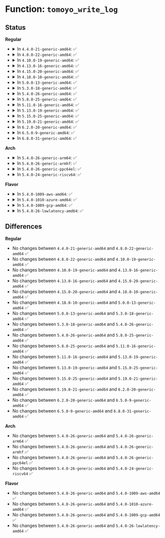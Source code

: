 # Function: <code>tomoyo_write_log</code>

## Status
<b>Regular</b>
<ul>
<li>
<details>
<summary>In <code>4.4.0-21-generic-amd64</code>: ✅</summary>

```c
void tomoyo_write_log(struct tomoyo_request_info * r, const char * fmt, void (anon))
```

```json
{
  "name": "tomoyo_write_log",
  "collision_type": "Unique Global",
  "inline_type": "No",
  "funcs": [
    {
      "addr": 18446744071582414912,
      "name": "tomoyo_write_log",
      "external": true,
      "loc": "security/tomoyo/audit.c:411",
      "file": "security/tomoyo/audit.c",
      "inline": "seen, unknown",
      "caller_inline": [],
      "caller_func": [
        "security/tomoyo/domain.c:tomoyo_assign_domain",
        "security/tomoyo/domain.c:tomoyo_assign_domain",
        "security/tomoyo/domain.c:tomoyo_find_next_domain",
        "security/tomoyo/util.c:tomoyo_domain_quota_is_ok"
      ]
    }
  ],
  "symbols": [
    {
      "addr": 18446744071582414912,
      "name": "tomoyo_write_log",
      "section": ".text",
      "bind": "STB_GLOBAL",
      "size": 188
    }
  ]
}
```
</details>
</li>
<li>
<details>
<summary>In <code>4.8.0-22-generic-amd64</code>: ✅</summary>

```c
void tomoyo_write_log(struct tomoyo_request_info * r, const char * fmt, void (anon))
```

```json
{
  "name": "tomoyo_write_log",
  "collision_type": "Unique Global",
  "inline_type": "No",
  "funcs": [
    {
      "addr": 18446744071582636336,
      "name": "tomoyo_write_log",
      "external": true,
      "loc": "security/tomoyo/audit.c:411",
      "file": "security/tomoyo/audit.c",
      "inline": "seen, unknown",
      "caller_inline": [],
      "caller_func": [
        "security/tomoyo/domain.c:tomoyo_find_next_domain",
        "security/tomoyo/domain.c:tomoyo_assign_domain",
        "security/tomoyo/domain.c:tomoyo_assign_domain",
        "security/tomoyo/util.c:tomoyo_domain_quota_is_ok"
      ]
    }
  ],
  "symbols": [
    {
      "addr": 18446744071582636336,
      "name": "tomoyo_write_log",
      "section": ".text",
      "bind": "STB_GLOBAL",
      "size": 188
    }
  ]
}
```
</details>
</li>
<li>
<details>
<summary>In <code>4.10.0-19-generic-amd64</code>: ✅</summary>

```c
void tomoyo_write_log(struct tomoyo_request_info * r, const char * fmt, void (anon))
```

```json
{
  "name": "tomoyo_write_log",
  "collision_type": "Unique Global",
  "inline_type": "No",
  "funcs": [
    {
      "addr": 18446744071582729488,
      "name": "tomoyo_write_log",
      "external": true,
      "loc": "security/tomoyo/audit.c:411",
      "file": "security/tomoyo/audit.c",
      "inline": "seen, unknown",
      "caller_inline": [],
      "caller_func": [
        "security/tomoyo/domain.c:tomoyo_find_next_domain",
        "security/tomoyo/domain.c:tomoyo_assign_domain",
        "security/tomoyo/domain.c:tomoyo_assign_domain",
        "security/tomoyo/util.c:tomoyo_domain_quota_is_ok"
      ]
    }
  ],
  "symbols": [
    {
      "addr": 18446744071582729488,
      "name": "tomoyo_write_log",
      "section": ".text",
      "bind": "STB_GLOBAL",
      "size": 188
    }
  ]
}
```
</details>
</li>
<li>
<details>
<summary>In <code>4.13.0-16-generic-amd64</code>: ✅</summary>

```c
void tomoyo_write_log(struct tomoyo_request_info * r, const char * fmt, void (anon))
```

```json
{
  "name": "tomoyo_write_log",
  "collision_type": "Unique Global",
  "inline_type": "No",
  "funcs": [
    {
      "addr": 18446744071582822064,
      "name": "tomoyo_write_log",
      "external": true,
      "loc": "security/tomoyo/audit.c:411",
      "file": "security/tomoyo/audit.c",
      "inline": "seen, unknown",
      "caller_inline": [],
      "caller_func": [
        "security/tomoyo/domain.c:tomoyo_find_next_domain",
        "security/tomoyo/domain.c:tomoyo_assign_domain",
        "security/tomoyo/domain.c:tomoyo_assign_domain",
        "security/tomoyo/util.c:tomoyo_domain_quota_is_ok"
      ]
    }
  ],
  "symbols": [
    {
      "addr": 18446744071582822064,
      "name": "tomoyo_write_log",
      "section": ".text",
      "bind": "STB_GLOBAL",
      "size": 177
    }
  ]
}
```
</details>
</li>
<li>
<details>
<summary>In <code>4.15.0-20-generic-amd64</code>: ✅</summary>

```c
void tomoyo_write_log(struct tomoyo_request_info * r, const char * fmt, void (anon))
```

```json
{
  "name": "tomoyo_write_log",
  "collision_type": "Unique Global",
  "inline_type": "No",
  "funcs": [
    {
      "addr": 18446744071582978880,
      "name": "tomoyo_write_log",
      "external": true,
      "loc": "security/tomoyo/audit.c:412",
      "file": "security/tomoyo/audit.c",
      "inline": "seen, unknown",
      "caller_inline": [],
      "caller_func": [
        "security/tomoyo/domain.c:tomoyo_find_next_domain",
        "security/tomoyo/domain.c:tomoyo_assign_domain",
        "security/tomoyo/domain.c:tomoyo_assign_domain",
        "security/tomoyo/util.c:tomoyo_domain_quota_is_ok"
      ]
    }
  ],
  "symbols": [
    {
      "addr": 18446744071582978880,
      "name": "tomoyo_write_log",
      "section": ".text",
      "bind": "STB_GLOBAL",
      "size": 177
    }
  ]
}
```
</details>
</li>
<li>
<details>
<summary>In <code>4.18.0-10-generic-amd64</code>: ✅</summary>

```c
void tomoyo_write_log(struct tomoyo_request_info * r, const char * fmt, void (anon))
```

```json
{
  "name": "tomoyo_write_log",
  "collision_type": "Unique Global",
  "inline_type": "No",
  "funcs": [
    {
      "addr": 18446744071583179392,
      "name": "tomoyo_write_log",
      "external": true,
      "loc": "security/tomoyo/audit.c:412",
      "file": "security/tomoyo/audit.c",
      "inline": "seen, unknown",
      "caller_inline": [],
      "caller_func": [
        "security/tomoyo/domain.c:tomoyo_find_next_domain",
        "security/tomoyo/domain.c:tomoyo_assign_domain",
        "security/tomoyo/domain.c:tomoyo_assign_domain",
        "security/tomoyo/util.c:tomoyo_domain_quota_is_ok"
      ]
    }
  ],
  "symbols": [
    {
      "addr": 18446744071583179392,
      "name": "tomoyo_write_log",
      "section": ".text",
      "bind": "STB_GLOBAL",
      "size": 188
    }
  ]
}
```
</details>
</li>
<li>
<details>
<summary>In <code>5.0.0-13-generic-amd64</code>: ✅</summary>

```c
void tomoyo_write_log(struct tomoyo_request_info * r, const char * fmt, void (anon))
```

```json
{
  "name": "tomoyo_write_log",
  "collision_type": "Unique Global",
  "inline_type": "No",
  "funcs": [
    {
      "addr": 18446744071583295712,
      "name": "tomoyo_write_log",
      "external": true,
      "loc": "security/tomoyo/audit.c:412",
      "file": "security/tomoyo/audit.c",
      "inline": "seen, unknown",
      "caller_inline": [],
      "caller_func": [
        "security/tomoyo/domain.c:tomoyo_find_next_domain",
        "security/tomoyo/domain.c:tomoyo_assign_domain",
        "security/tomoyo/domain.c:tomoyo_assign_domain",
        "security/tomoyo/util.c:tomoyo_domain_quota_is_ok"
      ]
    }
  ],
  "symbols": [
    {
      "addr": 18446744071583295712,
      "name": "tomoyo_write_log",
      "section": ".text",
      "bind": "STB_GLOBAL",
      "size": 188
    }
  ]
}
```
</details>
</li>
<li>
<details>
<summary>In <code>5.3.0-18-generic-amd64</code>: ✅</summary>

```c
void tomoyo_write_log(struct tomoyo_request_info * r, const char * fmt, void (anon))
```

```json
{
  "name": "tomoyo_write_log",
  "collision_type": "Unique Global",
  "inline_type": "No",
  "funcs": [
    {
      "addr": 18446744071583483184,
      "name": "tomoyo_write_log",
      "external": true,
      "loc": "security/tomoyo/audit.c:419",
      "file": "security/tomoyo/audit.c",
      "inline": "seen, unknown",
      "caller_inline": [],
      "caller_func": [
        "security/tomoyo/domain.c:tomoyo_find_next_domain",
        "security/tomoyo/domain.c:tomoyo_assign_domain",
        "security/tomoyo/domain.c:tomoyo_assign_domain",
        "security/tomoyo/util.c:tomoyo_domain_quota_is_ok"
      ]
    }
  ],
  "symbols": [
    {
      "addr": 18446744071583483184,
      "name": "tomoyo_write_log",
      "section": ".text",
      "bind": "STB_GLOBAL",
      "size": 190
    }
  ]
}
```
</details>
</li>
<li>
<details>
<summary>In <code>5.4.0-26-generic-amd64</code>: ✅</summary>

```c
void tomoyo_write_log(struct tomoyo_request_info * r, const char * fmt, void (anon))
```

```json
{
  "name": "tomoyo_write_log",
  "collision_type": "Unique Global",
  "inline_type": "No",
  "funcs": [
    {
      "addr": 18446744071583589136,
      "name": "tomoyo_write_log",
      "external": true,
      "loc": "security/tomoyo/audit.c:419",
      "file": "security/tomoyo/audit.c",
      "inline": "seen, unknown",
      "caller_inline": [],
      "caller_func": [
        "security/tomoyo/domain.c:tomoyo_find_next_domain",
        "security/tomoyo/domain.c:tomoyo_assign_domain",
        "security/tomoyo/domain.c:tomoyo_assign_domain",
        "security/tomoyo/util.c:tomoyo_domain_quota_is_ok"
      ]
    }
  ],
  "symbols": [
    {
      "addr": 18446744071583589136,
      "name": "tomoyo_write_log",
      "section": ".text",
      "bind": "STB_GLOBAL",
      "size": 190
    }
  ]
}
```
</details>
</li>
<li>
<details>
<summary>In <code>5.8.0-25-generic-amd64</code>: ✅</summary>

```c
void tomoyo_write_log(struct tomoyo_request_info * r, const char * fmt, void (anon))
```

```json
{
  "name": "tomoyo_write_log",
  "collision_type": "Unique Global",
  "inline_type": "No",
  "funcs": [
    {
      "addr": 18446744071583941888,
      "name": "tomoyo_write_log",
      "external": true,
      "loc": "security/tomoyo/audit.c:419",
      "file": "security/tomoyo/audit.c",
      "inline": "seen, unknown",
      "caller_inline": [],
      "caller_func": [
        "security/tomoyo/domain.c:tomoyo_find_next_domain",
        "security/tomoyo/domain.c:tomoyo_assign_domain",
        "security/tomoyo/domain.c:tomoyo_assign_domain",
        "security/tomoyo/util.c:tomoyo_domain_quota_is_ok"
      ]
    }
  ],
  "symbols": [
    {
      "addr": 18446744071583941888,
      "name": "tomoyo_write_log",
      "section": ".text",
      "bind": "STB_GLOBAL",
      "size": 190
    }
  ]
}
```
</details>
</li>
<li>
<details>
<summary>In <code>5.11.0-16-generic-amd64</code>: ✅</summary>

```c
void tomoyo_write_log(struct tomoyo_request_info * r, const char * fmt, void (anon))
```

```json
{
  "name": "tomoyo_write_log",
  "collision_type": "Unique Global",
  "inline_type": "No",
  "funcs": [
    {
      "addr": 18446744071584061760,
      "name": "tomoyo_write_log",
      "external": true,
      "loc": "security/tomoyo/audit.c:419",
      "file": "security/tomoyo/audit.c",
      "inline": "seen, unknown",
      "caller_inline": [],
      "caller_func": [
        "security/tomoyo/domain.c:tomoyo_find_next_domain",
        "security/tomoyo/domain.c:tomoyo_assign_domain",
        "security/tomoyo/domain.c:tomoyo_assign_domain",
        "security/tomoyo/util.c:tomoyo_domain_quota_is_ok"
      ]
    }
  ],
  "symbols": [
    {
      "addr": 18446744071584061760,
      "name": "tomoyo_write_log",
      "section": ".text",
      "bind": "STB_GLOBAL",
      "size": 190
    }
  ]
}
```
</details>
</li>
<li>
<details>
<summary>In <code>5.13.0-19-generic-amd64</code>: ✅</summary>

```c
void tomoyo_write_log(struct tomoyo_request_info * r, const char * fmt, void (anon))
```

```json
{
  "name": "tomoyo_write_log",
  "collision_type": "Unique Global",
  "inline_type": "No",
  "funcs": [
    {
      "addr": 18446744071584089728,
      "name": "tomoyo_write_log",
      "external": true,
      "loc": "security/tomoyo/audit.c:419",
      "file": "security/tomoyo/audit.c",
      "inline": "seen, unknown",
      "caller_inline": [],
      "caller_func": [
        "security/tomoyo/domain.c:tomoyo_find_next_domain",
        "security/tomoyo/domain.c:tomoyo_assign_domain",
        "security/tomoyo/domain.c:tomoyo_assign_domain",
        "security/tomoyo/util.c:tomoyo_domain_quota_is_ok"
      ]
    }
  ],
  "symbols": [
    {
      "addr": 18446744071584089728,
      "name": "tomoyo_write_log",
      "section": ".text",
      "bind": "STB_GLOBAL",
      "size": 190
    }
  ]
}
```
</details>
</li>
<li>
<details>
<summary>In <code>5.15.0-25-generic-amd64</code>: ✅</summary>

```c
void tomoyo_write_log(struct tomoyo_request_info * r, const char * fmt, void (anon))
```

```json
{
  "name": "tomoyo_write_log",
  "collision_type": "Unique Global",
  "inline_type": "No",
  "funcs": [
    {
      "addr": 18446744071584463136,
      "name": "tomoyo_write_log",
      "external": true,
      "loc": "security/tomoyo/audit.c:420",
      "file": "security/tomoyo/audit.c",
      "inline": "seen, unknown",
      "caller_inline": [],
      "caller_func": [
        "security/tomoyo/domain.c:tomoyo_find_next_domain",
        "security/tomoyo/domain.c:tomoyo_assign_domain",
        "security/tomoyo/domain.c:tomoyo_assign_domain",
        "security/tomoyo/util.c:tomoyo_domain_quota_is_ok"
      ]
    }
  ],
  "symbols": [
    {
      "addr": 18446744071584463136,
      "name": "tomoyo_write_log",
      "section": ".text",
      "bind": "STB_GLOBAL",
      "size": 190
    }
  ]
}
```
</details>
</li>
<li>
<details>
<summary>In <code>5.19.0-21-generic-amd64</code>: ✅</summary>

```c
void tomoyo_write_log(struct tomoyo_request_info * r, const char * fmt, void (anon))
```

```json
{
  "name": "tomoyo_write_log",
  "collision_type": "Unique Global",
  "inline_type": "No",
  "funcs": [
    {
      "addr": 18446744071585097712,
      "name": "tomoyo_write_log",
      "external": true,
      "loc": "security/tomoyo/audit.c:420",
      "file": "security/tomoyo/audit.c",
      "inline": "seen, unknown",
      "caller_inline": [],
      "caller_func": [
        "security/tomoyo/domain.c:tomoyo_find_next_domain",
        "security/tomoyo/domain.c:tomoyo_assign_domain",
        "security/tomoyo/domain.c:tomoyo_assign_domain",
        "security/tomoyo/util.c:tomoyo_domain_quota_is_ok"
      ]
    }
  ],
  "symbols": [
    {
      "addr": 18446744071585097712,
      "name": "tomoyo_write_log",
      "section": ".text",
      "bind": "STB_GLOBAL",
      "size": 225
    }
  ]
}
```
</details>
</li>
<li>
<details>
<summary>In <code>6.2.0-20-generic-amd64</code>: ✅</summary>

```c
void tomoyo_write_log(struct tomoyo_request_info * r, const char * fmt, void (anon))
```

```json
{
  "name": "tomoyo_write_log",
  "collision_type": "Unique Global",
  "inline_type": "No",
  "funcs": [
    {
      "addr": 18446744071585821472,
      "name": "tomoyo_write_log",
      "external": true,
      "loc": "security/tomoyo/audit.c:420",
      "file": "security/tomoyo/audit.c",
      "inline": "seen, unknown",
      "caller_inline": [],
      "caller_func": [
        "security/tomoyo/domain.c:tomoyo_find_next_domain",
        "security/tomoyo/domain.c:tomoyo_assign_domain",
        "security/tomoyo/domain.c:tomoyo_assign_domain",
        "security/tomoyo/util.c:tomoyo_domain_quota_is_ok"
      ]
    }
  ],
  "symbols": [
    {
      "addr": 18446744071585821472,
      "name": "tomoyo_write_log",
      "section": ".text",
      "bind": "STB_GLOBAL",
      "size": 200
    }
  ]
}
```
</details>
</li>
<li>
<details>
<summary>In <code>6.5.0-9-generic-amd64</code>: ✅</summary>

```c
void tomoyo_write_log(struct tomoyo_request_info * r, const char * fmt, void (anon))
```

```json
{
  "name": "tomoyo_write_log",
  "collision_type": "Unique Global",
  "inline_type": "No",
  "funcs": [
    {
      "addr": 18446744071586053408,
      "name": "tomoyo_write_log",
      "external": true,
      "loc": "security/tomoyo/audit.c:420",
      "file": "security/tomoyo/audit.c",
      "inline": "seen, unknown",
      "caller_inline": [],
      "caller_func": [
        "security/tomoyo/domain.c:tomoyo_find_next_domain",
        "security/tomoyo/domain.c:tomoyo_assign_domain",
        "security/tomoyo/domain.c:tomoyo_assign_domain",
        "security/tomoyo/util.c:tomoyo_domain_quota_is_ok"
      ]
    }
  ],
  "symbols": [
    {
      "addr": 18446744071586053408,
      "name": "tomoyo_write_log",
      "section": ".text",
      "bind": "STB_GLOBAL",
      "size": 200
    }
  ]
}
```
</details>
</li>
<li>
<details>
<summary>In <code>6.8.0-31-generic-amd64</code>: ✅</summary>

```c
void tomoyo_write_log(struct tomoyo_request_info * r, const char * fmt, void (anon))
```

```json
{
  "name": "tomoyo_write_log",
  "collision_type": "Unique Global",
  "inline_type": "No",
  "funcs": [
    {
      "addr": 18446744071586302368,
      "name": "tomoyo_write_log",
      "external": true,
      "loc": "security/tomoyo/audit.c:420",
      "file": "security/tomoyo/audit.c",
      "inline": "seen, unknown",
      "caller_inline": [],
      "caller_func": [
        "security/tomoyo/domain.c:tomoyo_find_next_domain",
        "security/tomoyo/domain.c:tomoyo_assign_domain",
        "security/tomoyo/domain.c:tomoyo_assign_domain",
        "security/tomoyo/util.c:tomoyo_domain_quota_is_ok"
      ]
    }
  ],
  "symbols": [
    {
      "addr": 18446744071586302368,
      "name": "tomoyo_write_log",
      "section": ".text",
      "bind": "STB_GLOBAL",
      "size": 200
    }
  ]
}
```
</details>
</li>
</ul>
<b>Arch</b>
<ul>
<li>
<details>
<summary>In <code>5.4.0-26-generic-arm64</code>: ✅</summary>

```c
void tomoyo_write_log(struct tomoyo_request_info * r, const char * fmt, void (anon))
```

```json
{
  "name": "tomoyo_write_log",
  "collision_type": "Unique Global",
  "inline_type": "No",
  "funcs": [
    {
      "addr": 18446603336495368064,
      "name": "tomoyo_write_log",
      "external": true,
      "loc": "security/tomoyo/audit.c:419",
      "file": "security/tomoyo/audit.c",
      "inline": "seen, unknown",
      "caller_inline": [],
      "caller_func": [
        "security/tomoyo/domain.c:tomoyo_find_next_domain",
        "security/tomoyo/domain.c:tomoyo_assign_domain",
        "security/tomoyo/domain.c:tomoyo_assign_domain",
        "security/tomoyo/util.c:tomoyo_domain_quota_is_ok"
      ]
    }
  ],
  "symbols": [
    {
      "addr": 18446603336495368064,
      "name": "tomoyo_write_log",
      "section": ".text",
      "bind": "STB_GLOBAL",
      "size": 220
    }
  ]
}
```
</details>
</li>
<li>
<details>
<summary>In <code>5.4.0-26-generic-armhf</code>: ✅</summary>

```c
void tomoyo_write_log(struct tomoyo_request_info * r, const char * fmt, void (anon))
```

```json
{
  "name": "tomoyo_write_log",
  "collision_type": "Unique Global",
  "inline_type": "No",
  "funcs": [
    {
      "addr": 3228743396,
      "name": "tomoyo_write_log",
      "external": true,
      "loc": "security/tomoyo/audit.c:419",
      "file": "security/tomoyo/audit.c",
      "inline": "seen, unknown",
      "caller_inline": [],
      "caller_func": [
        "security/tomoyo/domain.c:tomoyo_find_next_domain",
        "security/tomoyo/domain.c:tomoyo_assign_domain",
        "security/tomoyo/domain.c:tomoyo_assign_domain",
        "security/tomoyo/util.c:tomoyo_domain_quota_is_ok"
      ]
    }
  ],
  "symbols": [
    {
      "addr": 3228743396,
      "name": "tomoyo_write_log",
      "section": ".text",
      "bind": "STB_GLOBAL",
      "size": 144
    }
  ]
}
```
</details>
</li>
<li>
<details>
<summary>In <code>5.4.0-26-generic-ppc64el</code>: ✅</summary>

```c
void tomoyo_write_log(struct tomoyo_request_info * r, const char * fmt, void (anon))
```

```json
{
  "name": "tomoyo_write_log",
  "collision_type": "Unique Global",
  "inline_type": "No",
  "funcs": [
    {
      "addr": 13835058055289381728,
      "name": "tomoyo_write_log",
      "external": true,
      "loc": "security/tomoyo/audit.c:419",
      "file": "security/tomoyo/audit.c",
      "inline": "seen, unknown",
      "caller_inline": [],
      "caller_func": [
        "security/tomoyo/domain.c:tomoyo_find_next_domain",
        "security/tomoyo/domain.c:tomoyo_assign_domain",
        "security/tomoyo/domain.c:tomoyo_assign_domain",
        "security/tomoyo/util.c:tomoyo_domain_quota_is_ok"
      ]
    }
  ],
  "symbols": [
    {
      "addr": 13835058055289381728,
      "name": "tomoyo_write_log",
      "section": ".text",
      "bind": "STB_GLOBAL",
      "size": 184
    }
  ]
}
```
</details>
</li>
<li>
<details>
<summary>In <code>5.4.0-24-generic-riscv64</code>: ✅</summary>

```c
void tomoyo_write_log(struct tomoyo_request_info * r, const char * fmt, void (anon))
```

```json
{
  "name": "tomoyo_write_log",
  "collision_type": "Unique Global",
  "inline_type": "No",
  "funcs": [
    {
      "addr": 18446743936274574398,
      "name": "tomoyo_write_log",
      "external": true,
      "loc": "security/tomoyo/audit.c:419",
      "file": "security/tomoyo/audit.c",
      "inline": "seen, unknown",
      "caller_inline": [],
      "caller_func": [
        "security/tomoyo/domain.c:tomoyo_find_next_domain",
        "security/tomoyo/domain.c:tomoyo_assign_domain",
        "security/tomoyo/domain.c:tomoyo_assign_domain",
        "security/tomoyo/util.c:tomoyo_domain_quota_is_ok"
      ]
    }
  ],
  "symbols": [
    {
      "addr": 18446743936274574398,
      "name": "tomoyo_write_log",
      "section": ".text",
      "bind": "STB_GLOBAL",
      "size": 102
    }
  ]
}
```
</details>
</li>
</ul>
<b>Flavor</b>
<ul>
<li>
<details>
<summary>In <code>5.4.0-1009-aws-amd64</code>: ✅</summary>

```c
void tomoyo_write_log(struct tomoyo_request_info * r, const char * fmt, void (anon))
```

```json
{
  "name": "tomoyo_write_log",
  "collision_type": "Unique Global",
  "inline_type": "No",
  "funcs": [
    {
      "addr": 18446744071583557872,
      "name": "tomoyo_write_log",
      "external": true,
      "loc": "security/tomoyo/audit.c:419",
      "file": "security/tomoyo/audit.c",
      "inline": "seen, unknown",
      "caller_inline": [],
      "caller_func": [
        "security/tomoyo/domain.c:tomoyo_find_next_domain",
        "security/tomoyo/domain.c:tomoyo_assign_domain",
        "security/tomoyo/domain.c:tomoyo_assign_domain",
        "security/tomoyo/util.c:tomoyo_domain_quota_is_ok"
      ]
    }
  ],
  "symbols": [
    {
      "addr": 18446744071583557872,
      "name": "tomoyo_write_log",
      "section": ".text",
      "bind": "STB_GLOBAL",
      "size": 190
    }
  ]
}
```
</details>
</li>
<li>
<details>
<summary>In <code>5.4.0-1010-azure-amd64</code>: ✅</summary>

```c
void tomoyo_write_log(struct tomoyo_request_info * r, const char * fmt, void (anon))
```

```json
{
  "name": "tomoyo_write_log",
  "collision_type": "Unique Global",
  "inline_type": "No",
  "funcs": [
    {
      "addr": 18446744071583494928,
      "name": "tomoyo_write_log",
      "external": true,
      "loc": "security/tomoyo/audit.c:419",
      "file": "security/tomoyo/audit.c",
      "inline": "seen, unknown",
      "caller_inline": [],
      "caller_func": [
        "security/tomoyo/domain.c:tomoyo_find_next_domain",
        "security/tomoyo/domain.c:tomoyo_assign_domain",
        "security/tomoyo/domain.c:tomoyo_assign_domain",
        "security/tomoyo/util.c:tomoyo_domain_quota_is_ok"
      ]
    }
  ],
  "symbols": [
    {
      "addr": 18446744071583494928,
      "name": "tomoyo_write_log",
      "section": ".text",
      "bind": "STB_GLOBAL",
      "size": 190
    }
  ]
}
```
</details>
</li>
<li>
<details>
<summary>In <code>5.4.0-1009-gcp-amd64</code>: ✅</summary>

```c
void tomoyo_write_log(struct tomoyo_request_info * r, const char * fmt, void (anon))
```

```json
{
  "name": "tomoyo_write_log",
  "collision_type": "Unique Global",
  "inline_type": "No",
  "funcs": [
    {
      "addr": 18446744071583541648,
      "name": "tomoyo_write_log",
      "external": true,
      "loc": "security/tomoyo/audit.c:419",
      "file": "security/tomoyo/audit.c",
      "inline": "seen, unknown",
      "caller_inline": [],
      "caller_func": [
        "security/tomoyo/domain.c:tomoyo_find_next_domain",
        "security/tomoyo/domain.c:tomoyo_assign_domain",
        "security/tomoyo/domain.c:tomoyo_assign_domain",
        "security/tomoyo/util.c:tomoyo_domain_quota_is_ok"
      ]
    }
  ],
  "symbols": [
    {
      "addr": 18446744071583541648,
      "name": "tomoyo_write_log",
      "section": ".text",
      "bind": "STB_GLOBAL",
      "size": 190
    }
  ]
}
```
</details>
</li>
<li>
<details>
<summary>In <code>5.4.0-26-lowlatency-amd64</code>: ✅</summary>

```c
void tomoyo_write_log(struct tomoyo_request_info * r, const char * fmt, void (anon))
```

```json
{
  "name": "tomoyo_write_log",
  "collision_type": "Unique Global",
  "inline_type": "No",
  "funcs": [
    {
      "addr": 18446744071583638640,
      "name": "tomoyo_write_log",
      "external": true,
      "loc": "security/tomoyo/audit.c:419",
      "file": "security/tomoyo/audit.c",
      "inline": "seen, unknown",
      "caller_inline": [],
      "caller_func": [
        "security/tomoyo/domain.c:tomoyo_find_next_domain",
        "security/tomoyo/domain.c:tomoyo_assign_domain",
        "security/tomoyo/domain.c:tomoyo_assign_domain",
        "security/tomoyo/util.c:tomoyo_domain_quota_is_ok"
      ]
    }
  ],
  "symbols": [
    {
      "addr": 18446744071583638640,
      "name": "tomoyo_write_log",
      "section": ".text",
      "bind": "STB_GLOBAL",
      "size": 190
    }
  ]
}
```
</details>
</li>
</ul>

## Differences
<b>Regular</b>
<ul>
<li>
No changes between <code>4.4.0-21-generic-amd64</code> and <code>4.8.0-22-generic-amd64</code> ✅
</li>
<li>
No changes between <code>4.8.0-22-generic-amd64</code> and <code>4.10.0-19-generic-amd64</code> ✅
</li>
<li>
No changes between <code>4.10.0-19-generic-amd64</code> and <code>4.13.0-16-generic-amd64</code> ✅
</li>
<li>
No changes between <code>4.13.0-16-generic-amd64</code> and <code>4.15.0-20-generic-amd64</code> ✅
</li>
<li>
No changes between <code>4.15.0-20-generic-amd64</code> and <code>4.18.0-10-generic-amd64</code> ✅
</li>
<li>
No changes between <code>4.18.0-10-generic-amd64</code> and <code>5.0.0-13-generic-amd64</code> ✅
</li>
<li>
No changes between <code>5.0.0-13-generic-amd64</code> and <code>5.3.0-18-generic-amd64</code> ✅
</li>
<li>
No changes between <code>5.3.0-18-generic-amd64</code> and <code>5.4.0-26-generic-amd64</code> ✅
</li>
<li>
No changes between <code>5.4.0-26-generic-amd64</code> and <code>5.8.0-25-generic-amd64</code> ✅
</li>
<li>
No changes between <code>5.8.0-25-generic-amd64</code> and <code>5.11.0-16-generic-amd64</code> ✅
</li>
<li>
No changes between <code>5.11.0-16-generic-amd64</code> and <code>5.13.0-19-generic-amd64</code> ✅
</li>
<li>
No changes between <code>5.13.0-19-generic-amd64</code> and <code>5.15.0-25-generic-amd64</code> ✅
</li>
<li>
No changes between <code>5.15.0-25-generic-amd64</code> and <code>5.19.0-21-generic-amd64</code> ✅
</li>
<li>
No changes between <code>5.19.0-21-generic-amd64</code> and <code>6.2.0-20-generic-amd64</code> ✅
</li>
<li>
No changes between <code>6.2.0-20-generic-amd64</code> and <code>6.5.0-9-generic-amd64</code> ✅
</li>
<li>
No changes between <code>6.5.0-9-generic-amd64</code> and <code>6.8.0-31-generic-amd64</code> ✅
</li>
</ul>
<b>Arch</b>
<ul>
<li>
No changes between <code>5.4.0-26-generic-amd64</code> and <code>5.4.0-26-generic-arm64</code> ✅
</li>
<li>
No changes between <code>5.4.0-26-generic-amd64</code> and <code>5.4.0-26-generic-armhf</code> ✅
</li>
<li>
No changes between <code>5.4.0-26-generic-amd64</code> and <code>5.4.0-26-generic-ppc64el</code> ✅
</li>
<li>
No changes between <code>5.4.0-26-generic-amd64</code> and <code>5.4.0-24-generic-riscv64</code> ✅
</li>
</ul>
<b>Flavor</b>
<ul>
<li>
No changes between <code>5.4.0-26-generic-amd64</code> and <code>5.4.0-1009-aws-amd64</code> ✅
</li>
<li>
No changes between <code>5.4.0-26-generic-amd64</code> and <code>5.4.0-1010-azure-amd64</code> ✅
</li>
<li>
No changes between <code>5.4.0-26-generic-amd64</code> and <code>5.4.0-1009-gcp-amd64</code> ✅
</li>
<li>
No changes between <code>5.4.0-26-generic-amd64</code> and <code>5.4.0-26-lowlatency-amd64</code> ✅
</li>
</ul>
